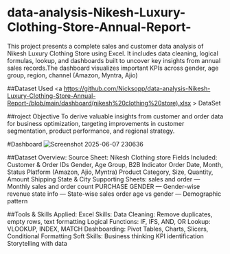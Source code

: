 # data-analysis-Nikesh-Luxury-Clothing-Store-Annual-Report-
This project presents a complete sales and customer data analysis of Nikesh Luxury Clothing Store using Excel. It includes data cleaning, logical formulas, lookup, and dashboards built to uncover key insights from annual sales records.The dashboard visualizes important KPIs across gender, age group, region, channel (Amazon, Myntra, Ajio)

##Dataset Used
<a https://github.com/Nicksopp/data-analysis-Nikesh-Luxury-Clothing-Store-Annual-Report-/blob/main/dashboard(nikesh%20clothing%20store).xlsx > DataSet </a>

##roject Objective
To derive valuable insights from customer and order data for business optimization, targeting improvements in customer segmentation, product performance, and regional strategy.

#Dashboard 
![Screenshot 2025-06-07 230636](https://github.com/user-attachments/assets/13e78a0d-65aa-44b8-a7ee-e995f74223b1)


##Dataset Overview:
Source Sheet: Nikesh Clothing store
Fields Included:
Customer & Order IDs
Gender, Age Group, B2B Indicator
Order Date, Month, Status
Platform (Amazon, Ajio, Myntra)
Product Category, Size, Quantity, Amount
Shipping State & City
Supporting Sheets:
sales and order — Monthly sales and order count
PURCHASE GENDER — Gender-wise revenue
state info — State-wise sales
order age vs gender — Demographic pattern

##Tools & Skills Applied:
Excel Skills:
Data Cleaning: Remove duplicates, empty rows, text formatting
Logical Functions: IF, IFS, AND, OR
Lookup: VLOOKUP, INDEX, MATCH
Dashboarding: Pivot Tables, Charts, Slicers, Conditional Formatting
Soft Skills:
Business thinking
KPI identification
Storytelling with data
